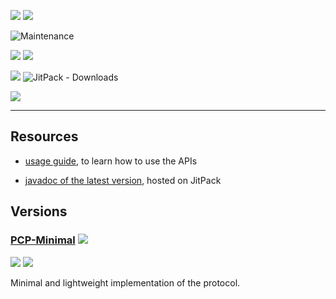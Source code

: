![](https://img.shields.io/badge/Project%20type-School%20Project-important?style=for-the-badge)
![](https://img.shields.io/github/license/JacopoWolf/PotatoChatProtocol?style=for-the-badge)

![Maintenance](https://img.shields.io/maintenance/yes/2019?style=for-the-badge)

![](https://img.shields.io/badge/IDE-NetBeans-lightgray?style=for-the-badge&logo=apache%20netbeans%20ide&logoColor=white)
![](https://img.shields.io/badge/language-Java-lightblue?style=for-the-badge&logo=java&logoColor=red)

[![](https://img.shields.io/jitpack/v/github/jacopowolf/potatochatprotocol?label=Jitpack%20latest%20release&style=for-the-badge)](https://jitpack.io/#JacopoWolf/PotatoChatProtocol)
![JitPack - Downloads](https://img.shields.io/jitpack/dm/github/jacopowolf/potatochatprotocol?color=darkblue&style=for-the-badge)

![](https://img.shields.io/github/issues/jacopowolf/potatochatprotocol/documentation?style=for-the-badge)


---

## Resources

- [usage guide](product/usageguide.md), to learn how to use the APIs

- [javadoc of the latest version](https://javadoc.jitpack.io/com/github/jacopowolf/potatochatprotocol/latest/javadoc/index.html), hosted on JitPack



## Versions

### [PCP-Minimal](PCP-Min.md) ![](https://img.shields.io/github/labels/jacopowolf/potatochatprotocol/PCP-Min?style=flat-square)

![](https://img.shields.io/badge/development-completed-success?style=flat-square)
![](https://img.shields.io/github/issues/jacopowolf/potatochatprotocol/PCP-Min?style=flat-square)

Minimal and lightweight implementation of the protocol.